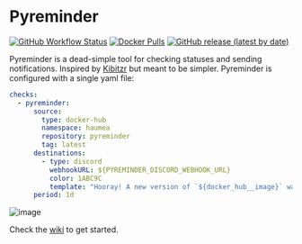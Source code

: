 # Pyreminder
[![GitHub Workflow Status](https://img.shields.io/github/actions/workflow/status/haondt/pyreminder/github-actions.yml)](https://github.com/haondt/pyreminder/actions/workflows/github-actions.yml)
[![Docker Pulls](https://img.shields.io/docker/pulls/haumea/pyreminder)](https://hub.docker.com/r/haumea/pyreminder/)
[![GitHub release (latest by date)](https://img.shields.io/github/v/release/haondt/pyreminder)](https://github.com/haondt/pyreminder/releases/latest)


Pyreminder is a dead-simple tool for checking statuses and sending notifications. Inspired by [Kibitzr](https://kibitzr.github.io/) but meant to be simpler. Pyreminder is configured with a single yaml file:
```yaml
checks:
  - pyreminder:
      source:
        type: docker-hub
        namespace: haumea
        repository: pyreminder
        tag: latest
      destinations:
        - type: discord
          webhookURL: ${PYREMINDER_DISCORD_WEBHOOK_URL}
          color: 1ABC9C
          template: "Hooray! A new version of `${docker_hub__image}` was just released!"
      period: 1d
```
![image](https://user-images.githubusercontent.com/19233365/210116896-3c4c4dea-85f5-46a0-8934-38e13ebf56bb.png)

Check the [wiki](https://github.com/haondt/pyreminder/wiki/Installation) to get started.
